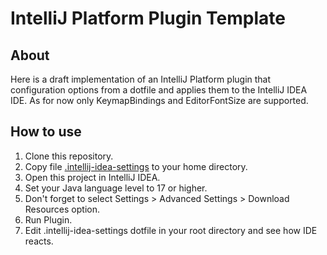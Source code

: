 # IntelliJ Platform Plugin Template

## About

Here is a draft implementation of an IntelliJ Platform plugin that configuration options from a dotfile and applies them to the IntelliJ IDEA IDE. As for now only KeymapBindings and EditorFontSize are supported.

## How to use

1. Clone this repository.
2. Copy file [.intellij-idea-settings](.intellij-idea-settings) to your home directory.
3. Open this project in IntelliJ IDEA.
4. Set your Java language level to 17 or higher.
5. Don't forget to select Settings > Advanced Settings > Download Resources option.
6. Run Plugin.
7. Edit .intellij-idea-settings dotfile in your root directory and see how IDE reacts.